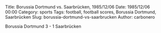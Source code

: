 Title: Borussia Dortmund vs. Saarbrücken, 1985/12/06
Date: 1985/12/06 00:00
Category: sports
Tags: football, football scores, Borussia Dortmund, Saarbrücken
Slug: borussia-dortmund-vs-saarbrucken
Author: carbonero


Borussia Dortmund 3 - 1 Saarbrücken
